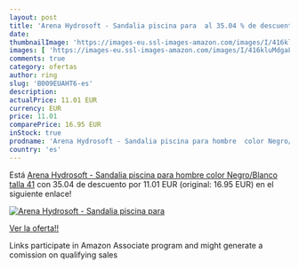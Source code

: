```yaml
---
layout: post
title: 'Arena Hydrosoft - Sandalia piscina para  al 35.04 % de descuento'
date: 
thumbnailImage: 'https://images-eu.ssl-images-amazon.com/images/I/416kluMdgaL._SL200_.jpg'
images: [ 'https://images-eu.ssl-images-amazon.com/images/I/416kluMdgaL._SL200_.jpg' ]
comments: true
category: ofertas
author: ring
slug: 'B009EUAHT6-es'
description:
actualPrice: 11.01 EUR
currency: EUR
price: 11.01
comparePrice: 16.95 EUR
inStock: true
prodname: 'Arena Hydrosoft - Sandalia piscina para hombre  color Negro/Blanco  talla 41'
country: 'es'
---
```


Está [Arena Hydrosoft - Sandalia piscina para hombre  color Negro/Blanco  talla 41](https://www.amazon.es/dp/B009EUAHT6/?tag=tolees-21) con 35.04 de descuento por 11.01 EUR (original: 16.95 EUR) en el siguiente enlace!

[![Arena Hydrosoft - Sandalia piscina para ](https://images-eu.ssl-images-amazon.com/images/I/416kluMdgaL._SL200_.jpg)](https://www.amazon.es/dp/B009EUAHT6/?tag=tolees-21)

[Ver la oferta!!](https://www.amazon.es/dp/B009EUAHT6/?tag=tolees-21)

Links participate in Amazon Associate program and might generate a comission on qualifying sales


